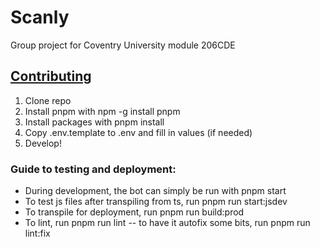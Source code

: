 # Scanly
Group project for Coventry University module 206CDE

## <u>Contributing</u>
1) Clone repo
2) Install pnpm with npm -g install pnpm
3) Install packages with pnpm install
4) Copy .env.template to .env and fill in values (if needed)  
5) Develop!

### Guide to testing and deployment:
- During development, the bot can simply be run with pnpm start
- To test js files after transpiling from ts, run pnpm run start:jsdev
- To transpile for deployment, run pnpm run build:prod
- To lint, run pnpm run lint -- to have it autofix some bits, run pnpm run lint:fix
